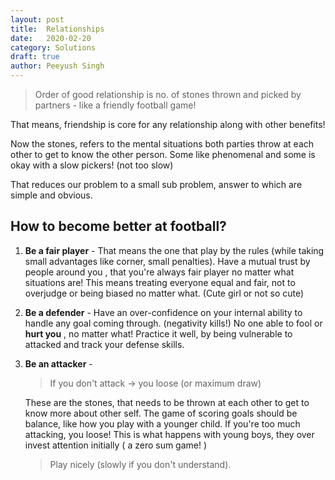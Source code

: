 ```yaml
---
layout: post
title:	Relationships
date:	2020-02-20
category: Solutions
draft: true
author:	Peeyush Singh
---
```


> Order of good relationship is no. of stones thrown and picked by partners - like a friendly football game! 

<!--Personally, I don't throwing any stones, I am just avoiding to get hit. fuck me! This is a brutal process of self and other self discovery - and I been playing defensive bad - like I did in school. (A fast hit can kill me anytime) -->

That means, friendship is core for any relationship along with other benefits! 

Now the stones, refers to the mental situations both parties throw at each other to get to know the other person. Some like phenomenal and some is okay with a slow pickers! (not too slow)

That reduces our problem to a small sub problem, answer to which are simple and obvious.

## How to become better at football?

1. **Be a fair player** - That means the one that play by the rules (while taking small advantages like corner, small penalties). Have a mutual trust by people around you , that you're always fair player no matter what situations are! This means treating everyone equal and fair, not to overjudge or being biased no matter what. (Cute girl or not so cute)

2. **Be a defender** - Have an over-confidence on your internal ability to handle any goal coming through. (negativity kills!) No one able to fool or **hurt you** , no matter what! Practice it well, by being vulnerable to attacked and track your defense skills.

3. **Be an attacker** - 

   > If you don't attack -> you loose (or maximum draw)

   These are the stones, that needs to be thrown at each other to get to know more about other self. The game of scoring goals should be balance, like how you play with a younger child. If you're too much attacking, you loose! This is what happens with young boys, they over invest attention initially ( a zero sum game! )

   > Play nicely (slowly if you don't understand). 

   